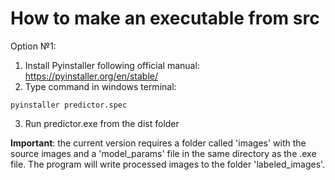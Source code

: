 # How to make an executable from src
Option №1:
1. Install Pyinstaller following official manual: https://pyinstaller.org/en/stable/
2. Type command in windows terminal:
```shell
pyinstaller predictor.spec
```
3. Run predictor.exe from the dist folder

__Important__: the current version requires a folder called 'images' with the source images and a 'model_params' file in the same directory as the .exe file.
The program will write processed images to the folder 'labeled_images'.
